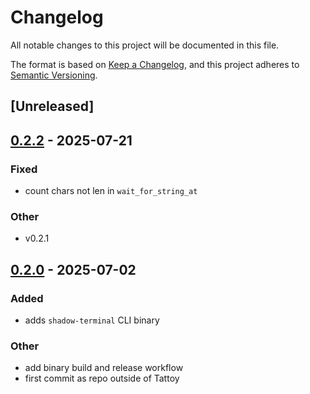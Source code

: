 # Changelog

All notable changes to this project will be documented in this file.

The format is based on [Keep a Changelog](https://keepachangelog.com/en/1.0.0/),
and this project adheres to [Semantic Versioning](https://semver.org/spec/v2.0.0.html).

## [Unreleased]

## [0.2.2](https://github.com/tattoy-org/shadow-terminal/compare/shadow-terminal-v0.2.1...shadow-terminal-v0.2.2) - 2025-07-21

### Fixed

- count chars not len in `wait_for_string_at`

### Other

- v0.2.1

## [0.2.0](https://github.com/tattoy-org/shadow-terminal/compare/shadow-terminal-v0.1.1...shadow-terminal-v0.2.0) - 2025-07-02

### Added

- adds `shadow-terminal` CLI binary

### Other

- add binary build and release workflow
- first commit as repo outside of Tattoy

